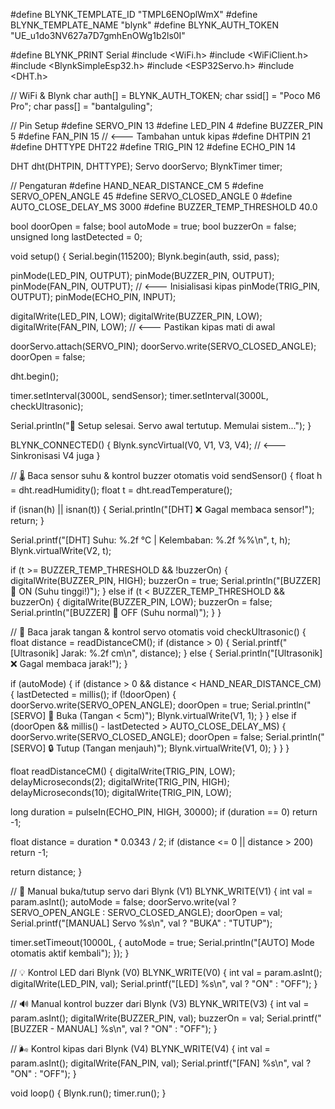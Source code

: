 #define BLYNK_TEMPLATE_ID    "TMPL6ENOplWmX"
#define BLYNK_TEMPLATE_NAME  "blynk"
#define BLYNK_AUTH_TOKEN     "UE_u1do3NV627a7D7gmhEnOWg1b2ls0I"

#define BLYNK_PRINT Serial
#include <WiFi.h>
#include <WiFiClient.h>
#include <BlynkSimpleEsp32.h>
#include <ESP32Servo.h>
#include <DHT.h>

// WiFi & Blynk
char auth[] = BLYNK_AUTH_TOKEN;
char ssid[] = "Poco M6 Pro";
char pass[] = "bantalguling";

// Pin Setup
#define SERVO_PIN    13
#define LED_PIN      4
#define BUZZER_PIN   5
#define FAN_PIN      15     // <--- Tambahan untuk kipas
#define DHTPIN       21
#define DHTTYPE      DHT22
#define TRIG_PIN     12
#define ECHO_PIN     14

DHT dht(DHTPIN, DHTTYPE);
Servo doorServo;
BlynkTimer timer;

// Pengaturan
#define HAND_NEAR_DISTANCE_CM 5
#define SERVO_OPEN_ANGLE      45
#define SERVO_CLOSED_ANGLE    0
#define AUTO_CLOSE_DELAY_MS   3000
#define BUZZER_TEMP_THRESHOLD 40.0

bool doorOpen = false;
bool autoMode = true;
bool buzzerOn = false;
unsigned long lastDetected = 0;

void setup() {
  Serial.begin(115200);
  Blynk.begin(auth, ssid, pass);

  pinMode(LED_PIN, OUTPUT);
  pinMode(BUZZER_PIN, OUTPUT);
  pinMode(FAN_PIN, OUTPUT);           // <--- Inisialisasi kipas
  pinMode(TRIG_PIN, OUTPUT);
  pinMode(ECHO_PIN, INPUT);

  digitalWrite(LED_PIN, LOW);
  digitalWrite(BUZZER_PIN, LOW);
  digitalWrite(FAN_PIN, LOW);         // <--- Pastikan kipas mati di awal

  doorServo.attach(SERVO_PIN);
  doorServo.write(SERVO_CLOSED_ANGLE);
  doorOpen = false;

  dht.begin();

  timer.setInterval(3000L, sendSensor);
  timer.setInterval(3000L, checkUltrasonic);

  Serial.println("🔧 Setup selesai. Servo awal tertutup. Memulai sistem...");
}

BLYNK_CONNECTED() {
  Blynk.syncVirtual(V0, V1, V3, V4); // <--- Sinkronisasi V4 juga
}

// 🌡️ Baca sensor suhu & kontrol buzzer otomatis
void sendSensor() {
  float h = dht.readHumidity();
  float t = dht.readTemperature();

  if (isnan(h) || isnan(t)) {
    Serial.println("[DHT] ❌ Gagal membaca sensor!");
    return;
  }

  Serial.printf("[DHT] Suhu: %.2f °C | Kelembaban: %.2f %%\n", t, h);
  Blynk.virtualWrite(V2, t);

  if (t >= BUZZER_TEMP_THRESHOLD && !buzzerOn) {
    digitalWrite(BUZZER_PIN, HIGH);
    buzzerOn = true;
    Serial.println("[BUZZER] 🔔 ON (Suhu tinggi!)");
  } else if (t < BUZZER_TEMP_THRESHOLD && buzzerOn) {
    digitalWrite(BUZZER_PIN, LOW);
    buzzerOn = false;
    Serial.println("[BUZZER] 🔕 OFF (Suhu normal)");
  }
}

// 📏 Baca jarak tangan & kontrol servo otomatis
void checkUltrasonic() {
  float distance = readDistanceCM();
  if (distance > 0) {
    Serial.printf("[Ultrasonik] Jarak: %.2f cm\n", distance);
  } else {
    Serial.println("[Ultrasonik] ❌ Gagal membaca jarak!");
  }

  if (autoMode) {
    if (distance > 0 && distance < HAND_NEAR_DISTANCE_CM) {
      lastDetected = millis();
      if (!doorOpen) {
        doorServo.write(SERVO_OPEN_ANGLE);
        doorOpen = true;
        Serial.println("[SERVO] 🚪 Buka (Tangan < 5cm)");
        Blynk.virtualWrite(V1, 1);
      }
    } else if (doorOpen && millis() - lastDetected > AUTO_CLOSE_DELAY_MS) {
      doorServo.write(SERVO_CLOSED_ANGLE);
      doorOpen = false;
      Serial.println("[SERVO] 🔒 Tutup (Tangan menjauh)");
      Blynk.virtualWrite(V1, 0);
    }
  }
}

float readDistanceCM() {
  digitalWrite(TRIG_PIN, LOW);
  delayMicroseconds(2);
  digitalWrite(TRIG_PIN, HIGH);
  delayMicroseconds(10);
  digitalWrite(TRIG_PIN, LOW);

  long duration = pulseIn(ECHO_PIN, HIGH, 30000);
  if (duration == 0) return -1;

  float distance = duration * 0.0343 / 2;
  if (distance <= 0 || distance > 200) return -1;

  return distance;
}

// 🚪 Manual buka/tutup servo dari Blynk (V1)
BLYNK_WRITE(V1) {
  int val = param.asInt();
  autoMode = false;
  doorServo.write(val ? SERVO_OPEN_ANGLE : SERVO_CLOSED_ANGLE);
  doorOpen = val;
  Serial.printf("[MANUAL] Servo %s\n", val ? "BUKA" : "TUTUP");

  timer.setTimeout(10000L, []() {
    autoMode = true;
    Serial.println("[AUTO] Mode otomatis aktif kembali");
  });
}

// 💡 Kontrol LED dari Blynk (V0)
BLYNK_WRITE(V0) {
  int val = param.asInt();
  digitalWrite(LED_PIN, val);
  Serial.printf("[LED] %s\n", val ? "ON" : "OFF");
}

// 🔊 Manual kontrol buzzer dari Blynk (V3)
BLYNK_WRITE(V3) {
  int val = param.asInt();
  digitalWrite(BUZZER_PIN, val);
  buzzerOn = val;
  Serial.printf("[BUZZER - MANUAL] %s\n", val ? "ON" : "OFF");
}

// 🌬️ Kontrol kipas dari Blynk (V4)
BLYNK_WRITE(V4) {
  int val = param.asInt();
  digitalWrite(FAN_PIN, val);
  Serial.printf("[FAN] %s\n", val ? "ON" : "OFF");
}

void loop() {
  Blynk.run();
  timer.run();
}
